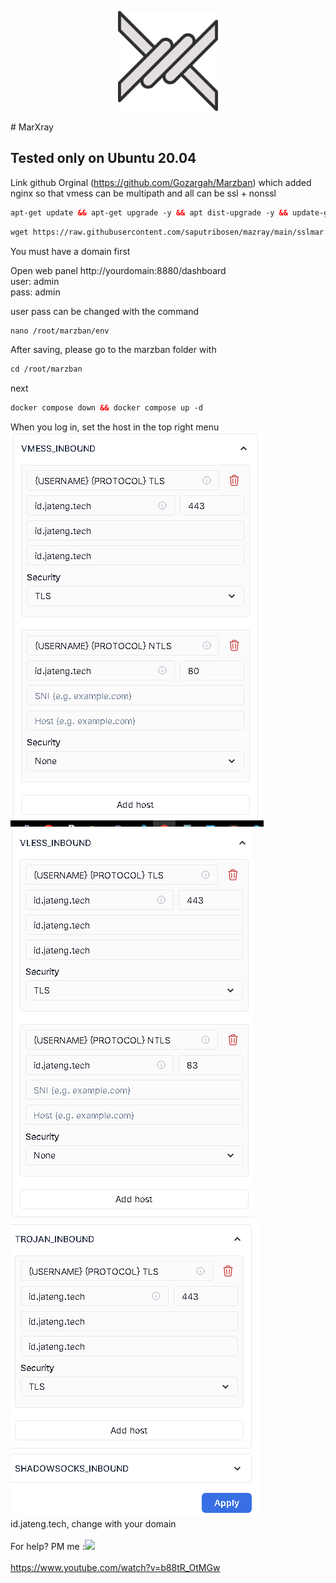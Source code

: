 <p align="center">
  <a href="https://github.com/gozargah/marzban" target="_blank" rel="noopener noreferrer">
    <picture>
      <source media="(prefers-color-scheme: dark)" srcset="https://github.com/Gozargah/Marzban-docs/raw/master/screenshots/logo-dark.png">
      <img width="160" height="160" src="https://github.com/Gozargah/Marzban-docs/raw/master/screenshots/logo-light.png">
    </picture>
  </a>
</p>
# MarXray 

## Tested only on Ubuntu 20.04 <br>
Link github Orginal (https://github.com/Gozargah/Marzban) which added nginx so that vmess can be multipath and all can be ssl + nonssl
  
  ```html
 apt-get update && apt-get upgrade -y && apt dist-upgrade -y && update-grub && reboot
 ```
 ```html
 wget https://raw.githubusercontent.com/saputribosen/mazray/main/sslmar.sh && chmod 755 sslmar.sh && ./sslmar.sh
 ```
 
  You must have a domain first
 
Open web panel http://yourdomain:8880/dashboard <br>
user: admin <br>
pass: admin

user pass can be changed with the command
```html
nano /root/marzban/env
 ```
After saving, please go to the marzban folder with
```html
cd /root/marzban
 ```
next
```html
docker compose down && docker compose up -d
 ```
 
 When you log in, set the host in the top right menu <br>
 ![Screenshot_20230404-154004_Termius](https://raw.githubusercontent.com/saputribosen/mazray/main/vmess.png)
 ![Screenshot_20230404-154004_Termius](https://raw.githubusercontent.com/saputribosen/mazray/main/vless.png)
 ![Screenshot_20230404-154004_Termius](https://raw.githubusercontent.com/saputribosen/mazray/main/trojan.png)
 <br>
 id.jateng.tech, change with your domain <br> <br>
 For help? PM me :<a href="https://t.me/aryobrokoly" target=”_blank”><img src="https://img.shields.io/static/v1?style=for-the-badge&logo=Telegram&label=Telegram&message=Click%20Here&color=blue"></a><br>
<br>
https://www.youtube.com/watch?v=b88tR_OtMGw

